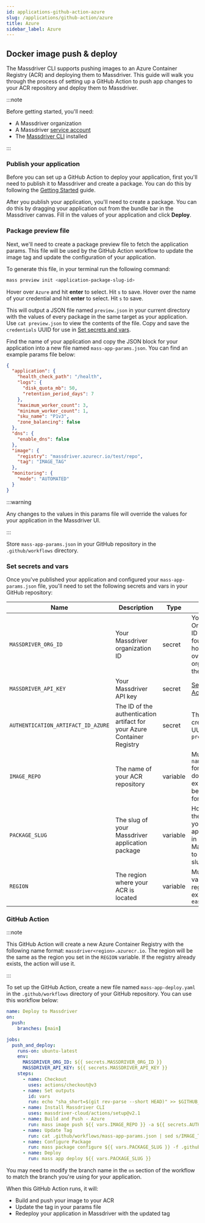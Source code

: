 ```yaml
---
id: applications-github-action-azure
slug: /applications/github-action/azure
title: Azure
sidebar_label: Azure
---
```


## Docker image push & deploy
The Massdriver CLI supports pushing images to an Azure Container Registry (ACR) and deploying them to Massdriver. This guide will walk you through the process of setting up a GitHub Action to push app changes to your ACR repository and deploy them to Massdriver.

:::note

Before getting started, you'll need:
- A Massdriver organization 
- A Massdriver [service account](/platform/service-accounts)
- The [Massdriver CLI](https://github.com/massdriver-cloud/massdriver-cli) installed

:::

### Publish your application
Before you can set up a GitHub Action to deploy your application, first you'll need to publish it to Massdriver and create a package. You can do this by following the [Getting Started](/applications/getting-started) guide.

After you publish your application, you'll need to create a package. You can do this by dragging your application out from the bundle bar in the Massdriver canvas. Fill in the values of your application and click **Deploy**.

### Package preview file
Next, we'll need to create a package preview file to fetch the application params. This file will be used by the GitHub Action workflow to update the image tag and update the configuration of your application.

To generate this file, in your terminal run the following command:

```bash
mass preview init <application-package-slug-id>
```

Hover over `Azure` and hit **enter** to select. Hit `s` to save. Hover over the name of your credential and hit **enter** to select. Hit `s` to save.

This will output a JSON file named `preview.json` in your current directory with the values of every package in the same target as your application. Use `cat preview.json` to view the contents of the file. Copy and save the `credentials` UUID for use in [Set secrets and vars](#set-secrets-and-vars).

Find the name of your application and copy the JSON block for your application into a new file named `mass-app-params.json`. You can find an example params file below:

```json title=".github/workflows/mass-app-params.json"
{
  "application": {
    "health_check_path": "/health",
    "logs": {
      "disk_quota_mb": 50,
      "retention_period_days": 7
    },
    "maximum_worker_count": 3,
    "minimum_worker_count": 1,
    "sku_name": "P1v3",
    "zone_balancing": false
  },
  "dns": {
    "enable_dns": false
  },
  "image": {
    "registry": "massdriver.azurecr.io/test/repo",
    "tag": "IMAGE_TAG"
  },
  "monitoring": {
    "mode": "AUTOMATED"
  }
}
```

:::warning

Any changes to the values in this params file will override the values for your application in the Massdriver UI.

:::

Store `mass-app-params.json` in your GitHub repository in the `.github/workflows` directory.

### Set secrets and vars
Once you've published your application and configured your `mass-app-params.json` file, you'll need to set the following secrets and vars in your GitHub repository:

| Name | Description | Type | Notes |
| --- | --- | --- | --- |
| `MASSDRIVER_ORG_ID` | Your Massdriver organization ID | secret | Your Organization ID can be found by hovering over your org logo in the sidebar |
| `MASSDRIVER_API_KEY` | Your Massdriver API key | secret | [Service Accounts](/platform/service-accounts) |
| `AUTHENTICATION_ARTIFACT_ID_AZURE` | The ID of the authentication artifact for your Azure Container Registry | secret | The credential UUID from `preview.json` |
| `IMAGE_REPO` | The name of your ACR repository | variable | Must be in `name/name` format. If it does not exist, it will be created for you |
| `PACKAGE_SLUG` | The slug of your Massdriver application package | variable | Hover over the name of your application in Massdriver to view the slug |
| `REGION` | The region where your ACR is located | variable | Must be a valid Azure region. For example: `eastus` |

### GitHub Action
:::note

This GitHub Action will create a new Azure Container Registry with the following name format: `massdriver<region>.azurecr.io`. The region will be the same as the region you set in the `REGION` variable. If the registry already exists, the action will use it.

:::

To set up the GitHub Action, create a new file named `mass-app-deploy.yaml` in the `.github/workflows` directory of your GitHub repository. You can use this workflow below:

```yaml title=".github/workflows/mass-app-deploy.yaml"
name: Deploy to Massdriver
on:
  push:
    branches: [main]

jobs:
  push_and_deploy:
    runs-on: ubuntu-latest
    env:
      MASSDRIVER_ORG_ID: ${{ secrets.MASSDRIVER_ORG_ID }}
      MASSDRIVER_API_KEY: ${{ secrets.MASSDRIVER_API_KEY }}
    steps:
      - name: Checkout
        uses: actions/checkout@v3
      - name: Set outputs
        id: vars
        run: echo "sha_short=$(git rev-parse --short HEAD)" >> $GITHUB_OUTPUT
      - name: Install Massdriver CLI
        uses: massdriver-cloud/actions/setup@v2.1
      - name: Build and Push - Azure
        run: mass image push ${{ vars.IMAGE_REPO }} -a ${{ secrets.AUTHENTICATION_ARTIFACT_ID_AZURE }} -r ${{ vars.REGION }} -t ${{ steps.vars.outputs.sha_short }}
      - name: Update Tag
        run: cat .github/workflows/mass-app-params.json | sed s/IMAGE_TAG/${{ steps.vars.outputs.sha_short }}/ > .github/workflows/mass-app-params-rendered.json
      - name: Configure Package
        run: mass package configure ${{ vars.PACKAGE_SLUG }} -f .github/workflows/mass-app-params-rendered.json
      - name: Deploy
        run: mass app deploy ${{ vars.PACKAGE_SLUG }}
```

You may need to modify the branch name in the `on` section of the workflow to match the branch you're using for your application.

When this GitHub Action runs, it will:
* Build and push your image to your ACR
* Update the tag in your params file
* Redeploy your application in Massdriver with the updated tag
